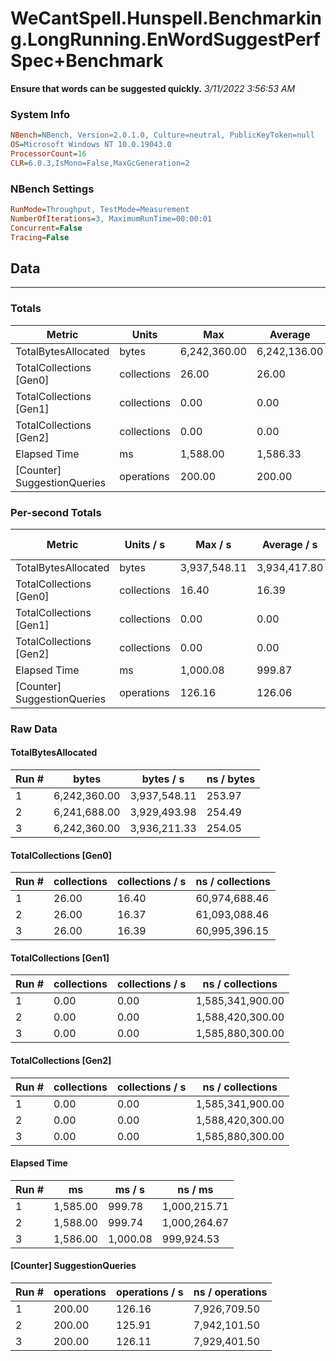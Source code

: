 ﻿# WeCantSpell.Hunspell.Benchmarking.LongRunning.EnWordSuggestPerfSpec+Benchmark
__Ensure that words can be suggested quickly.__
_3/11/2022 3:56:53 AM_
### System Info
```ini
NBench=NBench, Version=2.0.1.0, Culture=neutral, PublicKeyToken=null
OS=Microsoft Windows NT 10.0.19043.0
ProcessorCount=16
CLR=6.0.3,IsMono=False,MaxGcGeneration=2
```

### NBench Settings
```ini
RunMode=Throughput, TestMode=Measurement
NumberOfIterations=3, MaximumRunTime=00:00:01
Concurrent=False
Tracing=False
```

## Data
-------------------

### Totals
|          Metric |           Units |             Max |         Average |             Min |          StdDev |
|---------------- |---------------- |---------------- |---------------- |---------------- |---------------- |
|TotalBytesAllocated |           bytes |    6,242,360.00 |    6,242,136.00 |    6,241,688.00 |          387.98 |
|TotalCollections [Gen0] |     collections |           26.00 |           26.00 |           26.00 |            0.00 |
|TotalCollections [Gen1] |     collections |            0.00 |            0.00 |            0.00 |            0.00 |
|TotalCollections [Gen2] |     collections |            0.00 |            0.00 |            0.00 |            0.00 |
|    Elapsed Time |              ms |        1,588.00 |        1,586.33 |        1,585.00 |            1.53 |
|[Counter] SuggestionQueries |      operations |          200.00 |          200.00 |          200.00 |            0.00 |

### Per-second Totals
|          Metric |       Units / s |         Max / s |     Average / s |         Min / s |      StdDev / s |
|---------------- |---------------- |---------------- |---------------- |---------------- |---------------- |
|TotalBytesAllocated |           bytes |    3,937,548.11 |    3,934,417.80 |    3,929,493.98 |        4,316.23 |
|TotalCollections [Gen0] |     collections |           16.40 |           16.39 |           16.37 |            0.02 |
|TotalCollections [Gen1] |     collections |            0.00 |            0.00 |            0.00 |            0.00 |
|TotalCollections [Gen2] |     collections |            0.00 |            0.00 |            0.00 |            0.00 |
|    Elapsed Time |              ms |        1,000.08 |          999.87 |          999.74 |            0.18 |
|[Counter] SuggestionQueries |      operations |          126.16 |          126.06 |          125.91 |            0.13 |

### Raw Data
#### TotalBytesAllocated
|           Run # |           bytes |       bytes / s |      ns / bytes |
|---------------- |---------------- |---------------- |---------------- |
|               1 |    6,242,360.00 |    3,937,548.11 |          253.97 |
|               2 |    6,241,688.00 |    3,929,493.98 |          254.49 |
|               3 |    6,242,360.00 |    3,936,211.33 |          254.05 |

#### TotalCollections [Gen0]
|           Run # |     collections | collections / s |ns / collections |
|---------------- |---------------- |---------------- |---------------- |
|               1 |           26.00 |           16.40 |   60,974,688.46 |
|               2 |           26.00 |           16.37 |   61,093,088.46 |
|               3 |           26.00 |           16.39 |   60,995,396.15 |

#### TotalCollections [Gen1]
|           Run # |     collections | collections / s |ns / collections |
|---------------- |---------------- |---------------- |---------------- |
|               1 |            0.00 |            0.00 |1,585,341,900.00 |
|               2 |            0.00 |            0.00 |1,588,420,300.00 |
|               3 |            0.00 |            0.00 |1,585,880,300.00 |

#### TotalCollections [Gen2]
|           Run # |     collections | collections / s |ns / collections |
|---------------- |---------------- |---------------- |---------------- |
|               1 |            0.00 |            0.00 |1,585,341,900.00 |
|               2 |            0.00 |            0.00 |1,588,420,300.00 |
|               3 |            0.00 |            0.00 |1,585,880,300.00 |

#### Elapsed Time
|           Run # |              ms |          ms / s |         ns / ms |
|---------------- |---------------- |---------------- |---------------- |
|               1 |        1,585.00 |          999.78 |    1,000,215.71 |
|               2 |        1,588.00 |          999.74 |    1,000,264.67 |
|               3 |        1,586.00 |        1,000.08 |      999,924.53 |

#### [Counter] SuggestionQueries
|           Run # |      operations |  operations / s | ns / operations |
|---------------- |---------------- |---------------- |---------------- |
|               1 |          200.00 |          126.16 |    7,926,709.50 |
|               2 |          200.00 |          125.91 |    7,942,101.50 |
|               3 |          200.00 |          126.11 |    7,929,401.50 |


